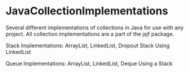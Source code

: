 # JavaCollectionImplementations
Several different implementations of collections in Java for use with any project.
All collection implementations are a part of the jsjf package.

Stack Implementations:
ArrayList, 
LinkedList, 
Dropout Stack Using LinkedList

Queue Implementations:
ArrayList, 
LinkedList, 
Deque Using a Stack
